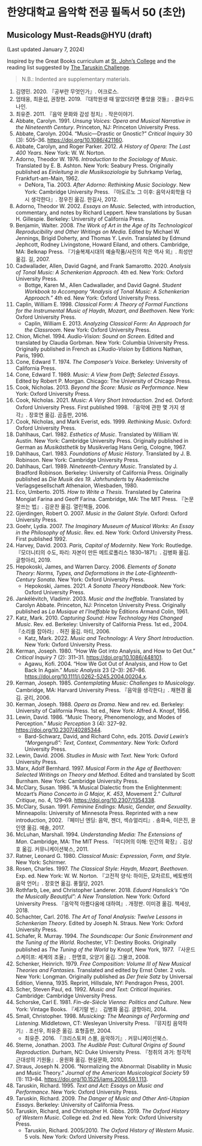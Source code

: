 # 한양대학교 음악학 전공 필독서 50 (초안)
## Musicology Must-Reads@HYU (draft)
(Last updated January 7, 2024)

Inspired by the Great Books curriculum at [St. John’s College](https://www.sjc.edu/academic-programs/undergraduate/great-books-reading-list) and the reading list suggested by [The Taruskin Challenge](https://taruskinchallenge.wordpress.com/musicology-must-reads-2/).

> N.B.: Indented are supplementary materials.

1. 김영민. 2020. 『공부란 무엇인가』. 어크로스.
2. 엄태웅, 최윤섭, 권창현. 2019. 『대학원생 때 알았더라면 좋았을 것들』. 클라우드나인.
3. 최유준. 2011. 『음악 문화와 감성 정치』. 작은이야기.
4. Abbate, Carolyn. 1991. *Unsung Voices: Opera and Musical Narrative in the Nineteenth Century*. Princeton, NJ: Princeton University Press.
5. Abbate, Carolyn. 2004. “Music—Drastic or Gnostic?” *Critical Inquiry* 30 (3): 505–36. https://doi.org/10.1086/421160.
6. Abbate, Carolyn, and Roger Parker. 2012. *A History of Opera: The Last 400 Years*. New York: W. W. Norton.
7. Adorno, Theodor W. 1976. *Introduction to the Sociology of Music*. Translated by E. B. Ashton. New York: Seabury Press. Originally published as *Einleitung in die Musiksoziologie* by Suhrkamp Verlag, Frankfurt-am-Main, 1962.
   - DeNora, Tia. 2003. *After Adorno: Rethinking Music Sociology*. New York: Cambridge University Press. 『아도르노 그 이후: 음악사회학을 다시 생각한다』. 정우진 옮김. 한길사, 2012.
8. Adorno, Theodor W. 2002. *Essays on Music*. Selected, with introduction, commentary, and notes by Richard Leppert. New translations by Susan H. Gillespie. Berkeley: University of California Press.
9. Benjamin, Walter. 2008. *The Work of Art in the Age of Its Technological Reproducibility and Other Writings on Media*. Edited by Michael W. Jennings, Brigid Doherty, and Thomas Y. Levin. Translated by Edmund Jephcott, Rodney Livingstone, Howard Eiland, and others. Cambridge, MA: Belknap Press. 『기술복제시대의 예술작품/사진의 작은 역사 외』. 최성만 옮김. 길, 2007.
10. Cadwallader, Allen, David Gagné, and Frank Samarotto. 2020. *Analysis of Tonal Music: A Schenkerian Approach*. 4th ed. New York: Oxford University Press.
    - Bottge, Karen M., Allen Cadwallader, and David Gagné. *Student Workbook to Accompany “Analysis of Tonal Music: A Schenkerian Approach.”* 4th ed. New York: Oxford University Press.
11. Caplin, William E. 1998. *Classical Form: A Theory of Formal Functions for the Instrumental Music of Haydn, Mozart, and Beethoven*. New York: Oxford University Press.
    - Caplin, William E. 2013. *Analyzing Classical Form: An Approach for the Classroom*. New York: Oxford University Press.
12. Chion, Michel. 1994. *Audio-Vision: Sound on Screen*. Edited and translated by Claudia Gorbman. New York: Columbia University Press. Originally published in French as *L’Audio-Vision* by Editions Nathan,  Paris, 1990.
13. Cone, Edward T. 1974. *The Composer’s Voice*. Berkeley: University of California Press.
14. Cone, Edward T. 1989. *Music: A View from Delft; Selected Essays*. Edited by Robert P. Morgan. Chicago: The University of Chicago Press.
15. Cook, Nicholas. 2013. *Beyond the Score: Music as Performance*. New York: Oxford University Press.
16. Cook, Nicholas. 2021. *Music: A Very Short Introduction*. 2nd ed. Oxford: Oxford University Press. First published 1998. 『음악에 관한 몇 가지 생각』. 장호연 옮김. 곰출판, 2016.
17. Cook, Nicholas, and Mark Everist, eds. 1999. *Rethinking Music*. Oxford: Oxford University Press.
18. Dahlhaus, Carl. 1982. *Esthetics of Music*. Translated by William W. Austin. New York: Cambridge University Press. Originally published in German as *Musikästhetik* by Musikverlag Hans Gerig, Cologne, 1967.
19. Dahlhaus, Carl. 1983. *Foundations of Music History*. Translated by J. B. Robinson. New York: Cambridge University Press. 
20. Dahlhaus, Carl. 1989. *Nineteenth-Century Music*. Translated by J. Bradford Robinson. Berkeley: University of California Press. Originally published as *Die Musik des 19. Jahrhunderts* by Akademische Verlagsgesellschaft Athenaion, Wiesbaden, 1980.
21. Eco, Umberto. 2015. *How to Write a Thesis*. Translated by Caterina Mongiat Farina and Geoff Farina. Cambridge, MA: The MIT Press. 『논문 잘쓰는 법』. 김운찬 옮김. 열린책들, 2006.
22. Gjerdingen, Robert O. 2007. *Music in the Galant Style*. Oxford: Oxford University Press.
23. Goehr, Lydia. 2007. *The Imaginary Museum of Musical Works: An Essay in the Philosophy of Music*. Rev. ed. New York: Oxford University Press. First published 1992.
24. Harvey, David. 2003. *Paris, Capital of Modernity*. New York: Routledge. 『모더니티의 수도, 파리: 자본이 만든 메트로폴리스 1830–1871』. 김병화 옮김. 글항아리, 2019.
25. Hepokoski, James, and Warren Darcy. 2006. *Elements of Sonata Theory: Norms, Types, and Deformations in the Late-Eighteenth-Century Sonata*. New York: Oxford University Press.
    - Hepokoski, James. 2021. *A Sonata Theory Handbook*. New York: Oxford University Press.
26. Jankélévitch, Vladimir. 2003. *Music and the Ineffable*. Translated by Carolyn Abbate. Princeton, NJ: Princeton University Press. Originally published as *La Musique et l’Ineffable* by Éditions Armand Colin, 1961.
27. Katz, Mark. 2010. *Capturing Sound: How Technology Has Changed Music*. Rev. ed. Berkeley: University of California Press. 1st ed., 2004. 『소리를 잡아라』. 허진 옮김. 마티, 2006.
    - Katz, Mark. 2022. *Music and Technology: A Very Short Introduction*. New York: Oxford University Press.
28. Kerman, Joseph. 1980. “How We Got into Analysis, and How to Get Out.” *Critical Inquiry* 7 (2): 311–31. https://doi.org/10.1086/448101.
    - Agawu, Kofi. 2004. “How We Got Out of Analysis, and How to Get Back In Again.” *Music Analysis* 23 (2–3): 267–86. https://doi.org/10.1111/j.0262-5245.2004.00204.x.
29. Kerman, Joseph. 1985. *Contemplating Music: Challenges to Musicology*. Cambridge, MA: Harvard University Press. 『음악을 생각한다』. 채현경 옮김. 궁리, 2006.
30. Kerman, Joseph. 1988. *Opera as Drama*. New and rev. ed. Berkeley: University of California Press. 1st ed., New York: Alfred A. Knopf, 1956.
31. Lewin, David. 1986. “Music Theory, Phenomenology, and Modes of Perception.” *Music Perception* 3 (4): 327–92. https://doi.org/10.2307/40285344.
    - Bard-Schwarz, David, and Richard Cohn, eds. 2015. *David Lewin’s “Morgengruß”: Text, Context, Commentary*. New York: Oxford University Press.
32. Lewin, David. 2006. *Studies in Music with Text*. New York: Oxford University Press.
33. Marx, Adolf Bernhard. 1997. *Musical Form in the Age of Beethoven: Selected Writings on Theory and Method*. Edited and translated by Scott Burnham. New York: Cambridge University Press.
34. McClary, Susan. 1986. “A Musical Dialectic from the Enlightenment: Mozart’s *Piano Concerto in G Major, K. 453*, Movement 2.” *Cultural Critique*, no. 4, 129–69. https://doi.org/10.2307/1354338.
35. McClary, Susan. 1991. *Feminine Endings: Music, Gender, and Sexuality*. Minneapolis: University of Minnesota Press. Reprinted with a new introduction, 2002. 『페미닌 엔딩: 음악, 젠더, 섹슈얼리티』. 송화숙, 이은진, 윤인영 옮김. 예솔, 2017.
36. McLuhan, Marshall. 1994. *Understanding Media: The Extensions of Man*. Cambridge, MA: The MIT Press. 『미디어의 이해: 인간의 확장』. 김상호 옮김. 커뮤니케이션북스, 2011.
37. Ratner, Leonard G. 1980. *Classical Music: Expression, Form, and Style*. New York: Schirmer.
38. Rosen, Charles. 1997. *The Classical Style: Haydn, Mozart, Beethoven*. Exp. ed. New York: W. W. Norton. 『고전적 양식: 하이든, 모차르트, 베토벤의 음악 언어』. 장호연 옮김. 풍월당, 2021.
39. Rothfarb, Lee, and Christopher Landerer. 2018. *Eduard Hanslick’s “On the Musically Beautiful”: A New Translation*. New York: Oxford University Press. 『음악적 아름다움에 대하여』. 개정판. 이미경 옮김. 책세상, 2018.
40. Schachter, Carl. 2016. *The Art of Tonal Analysis: Twelve Lessons in Schenkerian Theory*. Edited by Joseph N. Straus. New York: Oxford University Press.
41. Schafer, R. Murray. 1994. *The Soundscape: Our Sonic Environment and the Tuning of the World*. Rochester, VT: Destiny Books. Originally published as *The Tuning of the World* by Knopf, New York, 1977. 『사운드스케이프: 세계의 조율』. 한명호, 오양기 옮김. 그물코, 2008.
42. Schenker, Heinrich. 1979. *Free Composition: Volume III of New Musical Theories and Fantasies*. Translated and edited by Ernst Oster. 2 vols. New York: Longman. Originally published as *Der freie Satz* by Universal Edition, Vienna, 1935. Reprint, Hillsdale, NY: Pendragon Press, 2001.
43. Scher, Steven Paul, ed. 1992. *Music and Text: Critical Inquiries*. Cambridge: Cambridge University Press.
44. Schorske, Carl E. 1981. *Fin-de-Siècle Vienna: Politics and Culture*. New York: Vintage Books. 『세기말 빈』. 김병화 옮김. 글항아리, 2014.
45. Small, Christopher. 1998. *Musicking: The Meanings of Performing and Listening*. Middletown, CT: Wesleyan University Press. 『뮤지킹 음악하기』. 조선우, 최유준 옮김. 효형출판, 2004.
    - 최유준. 2016. 『크리스토퍼 스몰, 음악하기』. 커뮤니케이션북스.
46. Sterne, Jonathan. 2003. *The Audible Past: Cultural Origins of Sound Reproduction*. Durham, NC: Duke University Press. 『청취의 과거: 청각적 근대성의 기원들』. 윤원화 옮김. 현실문화, 2010.
47. Straus, Joseph N. 2006. “Normalizing the Abnormal: Disability in Music and Music Theory.” *Journal of the American Musicological Society* 59 (1): 113–84. https://doi.org/10.1525/jams.2006.59.1.113.
48. Taruskin, Richard. 1995. *Text and Act: Essays on Music and Performance*. New York: Oxford University Press.
49. Taruskin, Richard. 2009. *The Danger of Music and Other Anti-Utopian Essays*. Berkeley: University of California Press.
50. Taruskin, Richard, and Christopher H. Gibbs. 2019. *The Oxford History of Western Music*. College ed. 2nd ed. New York: Oxford University Press.
    - Taruskin, Richard. 2005/2010. *The Oxford History of Western Music*. 5 vols. New York: Oxford University Press.